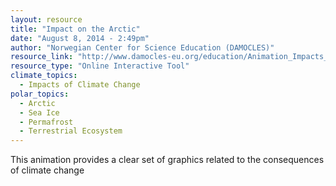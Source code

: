 ```yaml
---
layout: resource
title: "Impact on the Arctic"
date: "August 8, 2014 - 2:49pm"
author: "Norwegian Center for Science Education (DAMOCLES)"
resource_link: "http://www.damocles-eu.org/education/Animation_Impacts_on_the_Arctic_186.shtml"
resource_type: "Online Interactive Tool"
climate_topics:
  - Impacts of Climate Change
polar_topics:
  - Arctic
  - Sea Ice
  - Permafrost
  - Terrestrial Ecosystem
---
```


This animation provides a clear set of graphics related to the consequences of climate change
